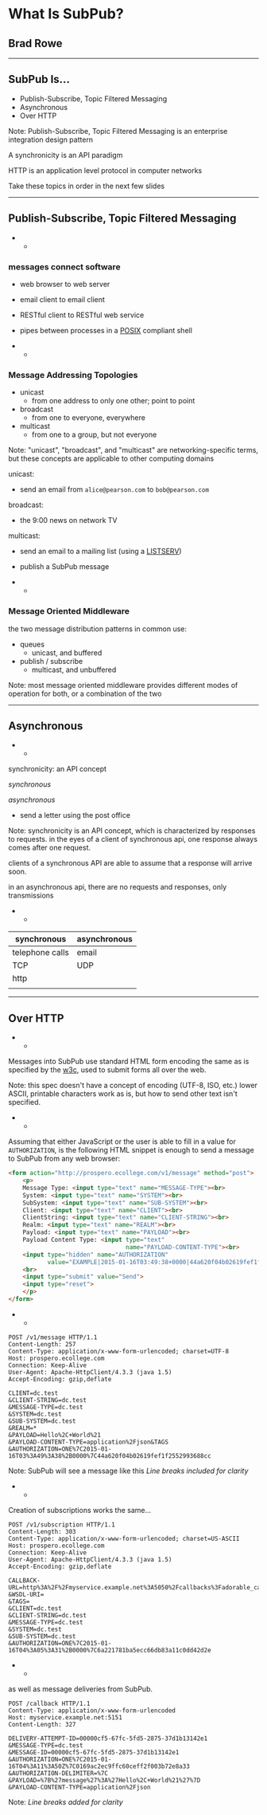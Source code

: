 
# What Is SubPub?

## Brad Rowe

- - -

## SubPub Is...

- Publish-Subscribe, Topic Filtered Messaging
- Asynchronous
- Over HTTP

Note:
Publish-Subscribe, Topic Filtered Messaging is an enterprise integration design
pattern

A synchronicity is an API paradigm

HTTP is an application level protocol in computer networks

Take these topics in order in the next few slides

- - -

## Publish-Subscribe, Topic Filtered Messaging

- -

### messages connect software 

- web browser to web server
- email client to email client
- RESTful client to RESTful web service
- pipes between processes in a [POSIX](https://en.wikipedia.org/wiki/Unix_shell) compliant shell

- -

### Message Addressing Topologies

- unicast
    - from one address to only one other; point to point
- broadcast
    - from one to everyone, everywhere
- multicast
    - from one to a group, but not everyone

Note:
"unicast", "broadcast", and "multicast" are networking-specific terms,
but these concepts are applicable to other computing domains

unicast:

- send an email from `alice@pearson.com` to `bob@pearson.com`

broadcast:

- the 9:00 news on network TV

multicast:

- send an email to a mailing list (using a [LISTSERV](https://en.wikipedia.org/wiki/Electronic_mailing_list))
- publish a SubPub message

- -

### Message Oriented Middleware

the two message distribution patterns in common use:

- queues
    - unicast, and buffered
- publish / subscribe
    - multicast, and unbuffered

Note:
most message oriented middleware provides different modes of operation for both,
or a combination of the two

- - -

## Asynchronous

- -

synchronicity: an API concept

*synchronous*

*asynchronous*

- send a letter using the post office

Note:
synchronicity is an API concept, which is characterized by responses to
requests. in the eyes of a client of synchronous api, one response always
comes after one request.

clients of a synchronous API are able to assume that a response will arrive soon.

in an asynchronous api, there are no requests and responses, only transmissions

- -

| synchronous     | asynchronous |
|---              |---           |
| telephone calls | email   |
| TCP | UDP |
| http |  |
|   	|   	|

- - -

## Over HTTP

- -

Messages into SubPub use standard HTML form encoding the same as is specified by the [w3c](http://www.w3.org/TR/html401/interact/forms.html), used to submit forms all over the web.

Note:
this spec doesn't have a concept of encoding (UTF-8, ISO, etc.)
lower ASCII, printable characters work as is, but how to send other text
isn't specified.

- -

Assuming that either JavaScript or the user is able to fill in a value for
`AUTHORIZATION`, is the following HTML snippet is enough to send a message to
SubPub from any web browser:

```html
<form action="http://prospero.ecollege.com/v1/message" method="post">
    <p>
    Message Type: <input type="text" name="MESSAGE-TYPE"><br>
    System: <input type="text" name="SYSTEM"><br>
    SubSystem: <input type="text" name="SUB-SYSTEM"><br>
    Client: <input type="text" name="CLIENT"><br>
    ClientString: <input type="text" name="CLIENT-STRING"><br>
    Realm: <input type="text" name="REALM"><br>
    Payload: <input type="text" name="PAYLOAD"><br>
    Payload Content Type: <input type="text"
                                 name="PAYLOAD-CONTENT-TYPE"><br>
    <input type="hidden" name="AUTHORIZATION"
           value="EXAMPLE|2015-01-16T03:49:38+0000|44a620f04b02619fef1f2552993688cc">
    <br>
    <input type="submit" value="Send">
    <input type="reset">
    </p>
</form>
```

- -

```
POST /v1/message HTTP/1.1
Content-Length: 257
Content-Type: application/x-www-form-urlencoded; charset=UTF-8
Host: prospero.ecollege.com
Connection: Keep-Alive
User-Agent: Apache-HttpClient/4.3.3 (java 1.5)
Accept-Encoding: gzip,deflate

CLIENT=dc.test
&CLIENT-STRING=dc.test
&MESSAGE-TYPE=dc.test
&SYSTEM=dc.test
&SUB-SYSTEM=dc.test
&REALM=*
&PAYLOAD=Hello%2C+World%21
&PAYLOAD-CONTENT-TYPE=application%2Fjson&TAGS
&AUTHORIZATION=ONE%7C2015-01-16T03%3A49%3A38%2B0000%7C44a620f04b02619fef1f2552993688cc
```

Note:
SubPub will see a message like this
*Line breaks included for clarity*

- -

Creation of subscriptions works the same...

```
POST /v1/subscription HTTP/1.1
Content-Length: 303
Content-Type: application/x-www-form-urlencoded; charset=US-ASCII
Host: prospero.ecollege.com
Connection: Keep-Alive
User-Agent: Apache-HttpClient/4.3.3 (java 1.5)
Accept-Encoding: gzip,deflate

CALLBACK-URL=http%3A%2F%2Fmyservice.example.net%3A5050%2Fcallbacks%3Fadorable_cat_pictures%3Dtrue%26sub%3D1
&WSDL-URI=
&TAGS=
&CLIENT=dc.test
&CLIENT-STRING=dc.test
&MESSAGE-TYPE=dc.test
&SYSTEM=dc.test
&SUB-SYSTEM=dc.test
&AUTHORIZATION=ONE%7C2015-01-16T04%3A05%3A31%2B0000%7C6a221781ba5ecc66db83a11c0dd42d2e
```

- -

as well as message deliveries from SubPub.

```
POST /callback HTTP/1.1
Content-Type: application/x-www-form-urlencoded
Host: myservice.example.net:5151
Content-Length: 327

DELIVERY-ATTEMPT-ID=00000cf5-67fc-5fd5-2875-37d1b13142e1
&MESSAGE-TYPE=dc.test
&MESSAGE-ID=00000cf5-67fc-5fd5-2875-37d1b13142e1
&AUTHORIZATION=ONE%7C2015-01-16T04%3A11%3A50Z%7C0169ac2ec9ffc60ceff2f003b72e8a33
&AUTHORIZATION-DELIMITER=%7C
&PAYLOAD=%7B%27message%27%3A%27Hello%2C+World%21%27%7D
&PAYLOAD-CONTENT-TYPE=application%2Fjson
```

Note:
*Line breaks added for clarity*
